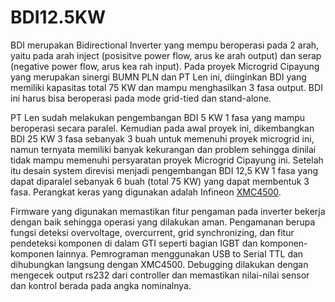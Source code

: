# BDI12.5KW

BDI merupakan Bidirectional Inverter yang mempu beroperasi pada 2 arah, yaitu pada arah inject (posisitve power flow, arus ke arah output) dan serap (negative power flow, arus kea rah input). Pada proyek Microgrid Cipayung yang merupakan sinergi BUMN PLN dan PT Len ini, diinginkan BDI yang memiliki kapasitas total 75 KW dan mampu menghasilkan 3 fasa output. BDI ini harus bisa beroperasi pada mode grid-tied dan stand-alone.

PT Len sudah melakukan pengembangan BDI 5 KW 1 fasa yang mampu beroperasi secara paralel. Kemudian pada awal proyek ini, dikembangkan BDI 25 KW 3 fasa sebanyak 3 buah untuk memenuhi proyek microgrid ini, namun ternyata memiliki banyak kekurangan dan problem sehingga dinilai tidak mampu memenuhi persyaratan proyek Microgrid Cipayung ini. Setelah itu desain system direvisi menjadi pengembangan BDI 12,5 KW 1 fasa yang dapat diparalel sebanyak 6 buah (total 75 KW) yang dapat membentuk 3 fasa. Perangkat keras yang digunakan adalah Infineon [XMC4500](https://www.infineon.com/cms/en/product/microcontroller/32-bit-industrial-microcontroller-based-on-arm-cortex-m/32-bit-xmc4000-industrial-microcontroller-arm-cortex-m4/xmc4500/).

Firmware yang digunakan memastikan fitur pengaman pada inverter bekerja dengan baik sehingga operasi yang dilakukan aman. Pengamanan berupa fungsi deteksi overvoltage, overcurrent, grid synchronizing, dan fitur pendeteksi komponen di dalam GTI seperti bagian IGBT dan komponen-komponen lainnya. Pemrograman menggunakan USB to Serial TTL dan dihubungkan langsung dengan XMC4500. Debugging dilakukan dengan mengecek output rs232 dari controller dan memastikan nilai-nilai sensor dan kontrol berada pada angka nominalnya.

